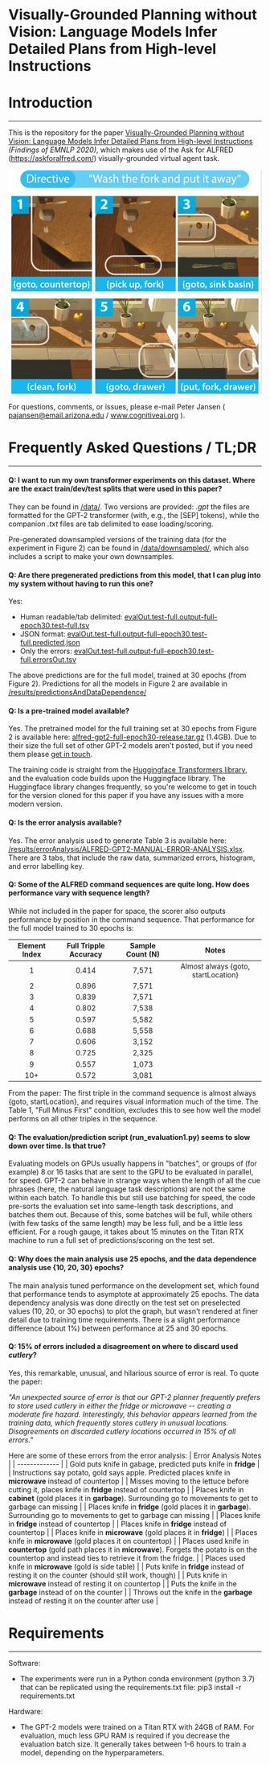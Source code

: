 # Visually-Grounded Planning without Vision: Language Models Infer Detailed Plans from High-level Instructions

# Introduction
---
This is the repository for the paper [Visually-Grounded Planning without Vision: Language Models Infer Detailed Plans from High-level Instructions](https://arxiv.org/abs/2009.14259) *(Findings of EMNLP 2020)*, which makes use of the Ask for ALFRED (https://askforalfred.com/) visually-grounded virtual agent task. 

![image](alfred-example.png)

For questions, comments, or issues, please e-mail Peter Jansen ( pajansen@email.arizona.edu / www.cognitiveai.org ).


# Frequently Asked Questions / TL;DR
---
#### Q: I want to run my own transformer experiments on this dataset.  Where are the exact train/dev/test splits that were used in this paper?
They can be found in [/data/](https://github.com/cognitiveailab/alfred-gpt2/tree/master/data). Two versions are provided: *.gpt* the files are formatted for the GPT-2 transformer (with, e.g., the [SEP] tokens), while the companion *.txt* files are tab delimited to ease loading/scoring.

Pre-generated downsampled versions of the training data (for the experiment in Figure 2) can be found in [/data/downsampled/](https://github.com/cognitiveailab/alfred-gpt2/tree/master/data/downsampled), which also includes a script to make your own downsamples.

#### Q: Are there pregenerated predictions from this model, that I can plug into my system without having to run this one?
Yes:
* Human readable/tab delimited: [evalOut.test-full.output-full-epoch30.test-full.tsv](https://github.com/cognitiveailab/alfred-gpt2/blob/master/results/predictionsAndDataDependence/full/evalOut.test-full.output-full-epoch30.test-full.tsv)
* JSON format: [evalOut.test-full.output-full-epoch30.test-full.predicted.json](https://github.com/cognitiveailab/alfred-gpt2/blob/master/results/predictionsAndDataDependence/full/evalOut.test-full.output-full-epoch30.test-full.predicted.json)
* Only the errors: [evalOut.test-full.output-full-epoch30.test-full.errorsOut.tsv](https://github.com/cognitiveailab/alfred-gpt2/blob/master/results/predictionsAndDataDependence/full/evalOut.test-full.output-full-epoch30.test-full.errorsOut.tsv)

The above predictions are for the full model, trained at 30 epochs (from Figure 2).  Predictions for all the models in Figure 2 are available in [/results/predictionsAndDataDependence/](https://github.com/cognitiveailab/alfred-gpt2/tree/master/results/predictionsAndDataDependence)

#### Q: Is a pre-trained model available?

Yes. The pretrained model for the full training set at 30 epochs from Figure 2 is available here: [alfred-gpt2-full-epoch30-release.tar.gz](http://cognitiveai.org/dist/alfred-gpt2-full-epoch30-release.tar.gz) (1.4GB).  Due to their size the full set of other GPT-2 models aren't posted, but if you need them please [get in touch](mailto:pajansen@email.arizona.edu). 

The training code is straight from the [Huggingface Transformers library](https://github.com/huggingface/transformers/tree/master/examples/language-modeling), and the evaluation code builds upon the Huggingface library.  The Huggingface library changes frequently, so you're welcome to get in touch for the version cloned for this paper if you have any issues with a more modern version.

#### Q: Is the error analysis available?

Yes.  The error analysis used to generate Table 3 is available here: [/results/errorAnalysis/ALFRED-GPT2-MANUAL-ERROR-ANALYSIS.xlsx](https://github.com/cognitiveailab/alfred-gpt2/blob/master/results/errorAnalysis/ALFRED-GPT2-MANUAL-ERROR-ANALYSIS.xlsx).  There are 3 tabs, that include the raw data, summarized errors, histogram, and error labelling key. 

#### Q: Some of the ALFRED command sequences are quite long.  How does performance vary with sequence length?
While not included in the paper for space, the scorer also outputs performance by position in the command sequence.  That performance for the full model trained to 30 epochs is:

| Element Index | Full Tripple Accuracy | Sample Count (N) | Notes |
|:-------------:|:--------:|:-----:|:-----:|
|       1       |   0.414   |  7,571     |  Almost always {goto, startLocation}     |
|       2       |   0.896   |  7,571     |       |
|       3       |   0.839   |  7,571     |       |
|       4       |   0.802   |  7,538     |       |
|       5       |   0.597   |  5,582     |       |
|       6       |   0.688   |  5,558     |       |
|       7       |   0.606   |  3,152     |       |
|       8       |   0.725   |  2,325     |       |
|       9       |   0.557   |  1,073     |       |
|       10+     |   0.572   |  3,081     |       |

From the paper: The first triple in the command sequence is almost always {goto, startLocation}, and requires visual information much of the time. The Table 1, "Full Minus First" condition, excludes this to see how well the model performs on all other triples in the sequence.


#### Q: The evaluation/prediction script (run_evaluation1.py) seems to slow down over time.  Is that true?
Evaluating models on GPUs usually happens in "batches", or groups of (for example) 8 or 16 tasks that are sent to the GPU to be evaluated in parallel, for speed.  GPT-2 can behave in strange ways when the length of all the cue phrases (here, the natural language task descriptions) are not the same within each batch.  To handle this but still use batching for speed, the code pre-sorts the evaluation set into same-length task descriptions, and batches them out.  Because of this, some batches will be full, while others (with few tasks of the same length) may be less full, and be a little less efficient.  For a rough gauge, it takes about 15 minutes on the Titan RTX machine to run a full set of predictions/scoring on the test set. 

#### Q: Why does the main analysis use 25 epochs, and the data dependence analysis use {10, 20, 30} epochs?
The main analysis tuned performance on the development set, which found that performance tends to asymptote at approximately 25 epochs.  The data dependency analysis was done directly on the test set on preselected values (10, 20, or 30 epochs) to plot the graph, but wasn't rendered at finer detail due to training time requirements.  There is a slight performance difference (about 1%) between performance at 25 and 30 epochs. 

#### Q: 15% of errors included a disagreement on where to discard used *cutlery*?
Yes, this remarkable, unusual, and hilarious source of error is real.  To quote the paper: 

*"An unexpected source of error is that our GPT-2 planner frequently prefers to store used cutlery in either the fridge or microwave -- creating a moderate fire hazard.  Interestingly, this behavior appears learned from the training data, which frequently stores cutlery in unusual locations.  Disagreements on discarded cutlery locations occurred in 15% of all errors."*

Here are some of these errors from the error analysis:
| Error Analysis Notes |
| ------------- |
| Gold puts knife in gabage, predicted puts knife in **fridge** |
| Instructions say potato, gold says apple. Predicted places knife in **microwave** instead of countertop |
| Misses moving to the lettuce before cutting it, places knife in **fridge** instead of countertop |
| Places knife in **cabinet** (gold places it in **garbage**). Surrounding go to movements to get to garbage can missing |
| Places knife in **fridge** (gold places it in **garbage**). Surrounding go to movements to get to garbage can missing |
| Places knife in **fridge** instead of countertop |
| Places knife in **fridge** instead of countertop |
| Places knife in **microwave** (gold places it in **fridge**) |
| Places knife in **microwave** (gold places it on countertop) |
| Places used knife in **countertop** (gold path places it in **microwave**). Forgets the potato is on the countertop and instead ties to retrieve it from the fridge. |
| Places used knife in **microwave** (gold is side table) |
| Puts knife in **fridge** instead of resting it on the counter (should still work, though) |
| Puts knife in **microwave** instead of resting it on countertop |
| Puts the knife in the **garbage** instead of on the counter |
| Throws out the knife in the **garbage** instead of resting it on the counter after use |

# Requirements
---
Software:
  * The experiments were run in a Python conda environment (python 3.7) that can be replicated using the requirements.txt file: pip3 install -r requirements.txt

Hardware:
  * The GPT-2 models were trained on a Titan RTX with 24GB of RAM.  For evaluation, much less GPU RAM is required if you decrease the evaluation batch size.  It generally takes between 1-6 hours to train a model, depending on the hyperparameters.

